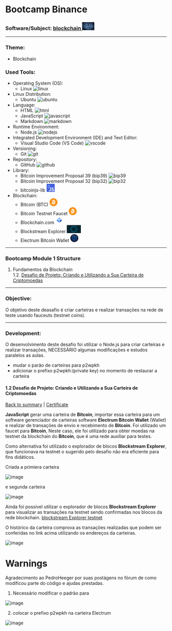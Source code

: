# Bootcamp Binance


  
### Software/Subject: <a href="../../">blockchain   <img src="https://github.com/PedroHeeger/main/blob/main/0-aux/logos/content/blockchain.jpg" alt="blockchain" width="auto" height="25"></a>



---



### Theme:
- Blockchain

### Used Tools:
- Operating System (OS): 
  - Linux   <img src="https://cdn.jsdelivr.net/gh/devicons/devicon/icons/linux/linux-original.svg" alt="linux" width="auto" height="25">
- Linux Distribution:
  - Ubuntu   <img src="https://cdn.jsdelivr.net/gh/devicons/devicon/icons/ubuntu/ubuntu-plain.svg" alt="ubuntu" width="auto" height="25">
- Language:
  - HTML   <img src="https://cdn.jsdelivr.net/gh/devicons/devicon/icons/html5/html5-original.svg" alt="html" width="auto" height="25">
  - JavaScript   <img src="https://cdn.jsdelivr.net/gh/devicons/devicon/icons/javascript/javascript-original.svg" alt="javascript" width="auto" height="25">
  - Markdown   <img src="https://cdn.jsdelivr.net/gh/devicons/devicon/icons/markdown/markdown-original.svg" alt="markdown" width="auto" height="25">
- Runtime Environment:
  - Node.js   <img src="https://cdn.jsdelivr.net/gh/devicons/devicon/icons/nodejs/nodejs-original.svg" alt="nodejs" width="auto" height="25">
- Integrated Development Environment (IDE) and Text Editor:
  - Visual Studio Code (VS Code)   <img src="https://cdn.jsdelivr.net/gh/devicons/devicon/icons/vscode/vscode-original.svg" alt="vscode" width="auto" height="25">
- Versioning: 
  - Git   <img src="https://cdn.jsdelivr.net/gh/devicons/devicon/icons/git/git-original.svg" alt="git" width="auto" height="25">
- Repository:
  - GitHub   <img src="https://cdn.jsdelivr.net/gh/devicons/devicon/icons/github/github-original.svg" alt="github" width="auto" height="25">
- Library:
  - Bitcoin Improvement Proposal 39 (bip39)   <img src="" alt="bip39" width="auto" height="25">
  - Bitcoin Improvement Proposal 32 (bip32)   <img src="" alt="bip32" width="auto" height="25">
  - bitcoinjs-lib   <img src="https://github.com/PedroHeeger/main/blob/main/0-aux/logos/frame_library/bitcoinjs-lib.png" alt="bitcoinjs-lib" width="auto" height="25">
- Blockchain:
  - Bitcoin (BTC)   <img src="https://github.com/PedroHeeger/main/blob/main/0-aux/logos/software/btc.webp" alt="btc" width="auto" height="25">
  - Bitcoin Testnet Faucet   <img src="https://github.com/PedroHeeger/main/blob/main/0-aux/logos/software/btc.webp" alt="bitcoin_testnet_faucet" width="auto" height="25">
  - Blockchain.com   <img src="https://github.com/PedroHeeger/main/blob/main/0-aux/logos/software/blockchain_com.png" alt="blockchain_com" width="auto" height="25">
  - Blockstream Explorer   <img src="https://github.com/PedroHeeger/main/blob/main/0-aux/logos/sites/blockstream_explorer.webp" alt="blockstream_explorer" width="auto" height="25">
  - Electrum Bitcoin Wallet   <img src="https://github.com/PedroHeeger/main/blob/main/0-aux/logos/software/electrum_bitcoin_wallet.png" alt="electrum_bitcoin_wallet" width="auto" height="25">

---

### Bootcamp Module 1 Structure
1. <a name="item1">Fundamentos da Blockchain</a><br>
  1.2. <a href="#item1.2">Desafio de Projeto: Criando e Utilizando a Sua Carteira de Criptomoedas</a><br>


---

### Objective:
O objetivo deste deasafio é criar carteiras e realizar transações na rede de teste usando fauceuts (testnet coins).  

---

### Development:
O desenvolvimento deste desafio foi utilizar o Node.js para criar carteiras e realizar transações, NECESSÁRIO algumas modificações e estudos paralelos as aulas.
- mudar o parão de carteiras para p2wpkh
- adicionar o prefixo p2wpkh:(private key) no momento de restaurar a carteira 


<a name="item1.2"><h4>1.2 Desafio de Projeto: Criando e Utilizando a Sua Carteira de Criptomoedas</h4></a>[Back to summary](#item1.2) | <a href="a">Certificate</a>

 **JavaScript** gerar uma carteira de **Bitcoin**, importar essa carteira para um software gerenciador de carteiras software **Electrum Bitcoin Wallet** (Wallet) e realizar de transações de envio e recebimento de **Bitcoin**. Foi utilizado um faucet para **Bitcoin**, Neste caso, ele foi utilizado para obter moedas na testnet da blockchain do **Bitcoin**, que é uma rede auxiliar para testes. 

  Como alternativa foi utilizado o explorador de blocos **Blockstream Explorer**, que funcionava na testnet o sugerido pelo desafio não era eficiente para fins didáticos.

Criada a primiera carteira 

![image](https://github.com/user-attachments/assets/45b77e62-e7ec-4565-bf70-1a17b6fad4bc)

e segunda carteira 

![image](https://github.com/user-attachments/assets/9e643f7a-3e01-48e7-9b70-a95b6b50b3b6)




Ainda foi possível utilizar o explorador de blocos **Blockstream Explorer** para visualizar as transações na testnet sendo confirmadas nos blocos da rede blockchain. 
[blockstream Explorer testnet](https://blockstream.info/testnet/)

O histórico da carteira comprova as transações realizadas que podem ser conferidas no link acima utilizando os endereços da carteiras.

![image](https://github.com/user-attachments/assets/464cf184-168e-4fa8-bfd5-3f395559f065)

# Warnings

Agradecimento ao PedroHeeger por suas postágens no fórum de como modificou parte do código e ajudas prestadas.

1. Necessário modificar o padrão para 

![image](https://github.com/user-attachments/assets/6578d791-85a2-4187-8980-3a92d4355543)

2. colocar o prefixo p2wpkh na carteira Electrum 

![image](https://github.com/user-attachments/assets/eeb7dfc4-d769-49f9-85fc-11be5fa827d1)




